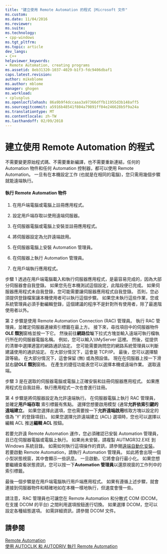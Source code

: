 ```yaml
---
title: "建立使用 Remote Automation 的程式 |Microsoft 文件"
ms.custom: 
ms.date: 11/04/2016
ms.reviewer: 
ms.suite: 
ms.technology:
- cpp-windows
ms.tgt_pltfrm: 
ms.topic: article
dev_langs:
- C++
helpviewer_keywords:
- Remote Automation, creating programs
ms.assetid: 8eb31320-1037-4029-b1f3-fdc9406dbaf1
caps.latest.revision: 
author: mikeblome
ms.author: mblome
manager: ghogen
ms.workload:
- cplusplus
ms.openlocfilehash: 86a9b9f4dccaaa3a97366dffb11955d3b148aff5
ms.sourcegitcommit: a5916b48541f804a79891ff04e246628b5f9a24a
ms.translationtype: MT
ms.contentlocale: zh-TW
ms.lasthandoff: 02/09/2018
---
```

# <a name="creating-programs-that-use-remote-automation"></a>建立使用 Remote Automation 的程式
不需要變更原始程式碼、不需要重新編譯，也不需要重新連結，任何的 Automation 物件和任何 Automation 控制器，都可以使用 Remote Automation。 一旦有在本機設定工作 (也就是在相同的電腦)，您只需用幾個步驟就能遠端執行。  
  
#### <a name="to-execute-the-remote-automation-object"></a>執行 Remote Automation 物件  
  
1.  在用戶端電腦或電腦上註冊應用程式。  
  
2.  設定用戶端存取以使用遠端伺服器。  
  
3.  在伺服器電腦或電腦上安裝並註冊應用程式。  
  
4.  將伺服器設定為允許遠端啟用。  
  
5.  在伺服器電腦上安裝 Automation 管理員。  
  
6.  在伺服器上執行 Automation 管理員。  
  
7.  在用戶端執行應用程式。  
  
 步驟 1 透過在用戶端電腦載入和執行伺服器應用程式，是最容易完成的，因為大部分伺服器會自我登錄。 如果您先在本機測試這個設定，此階段便已完成。 如果伺服器應用程式未自我登錄，您可能需要讓伺服器應用程式自我登錄。 否則，您必須提供登錄檔案讓本機使用者可以執行這個步驟。 如果您未執行這些作業，您或系統管理員必須手動編輯登錄，這個建議的程序不是針對所有使用者，除了最進階使用者以外。  
  
 第 2 步驟是使用 Remote Automation Connection (RAC) 管理員。 執行 RAC 管理員，並確定伺服器連線索引標籤在最上方。 接下來，尋找項目中的伺服器物件**OLE 類別**窗格並按一下它。 然後前往**網路位址**下拉式方塊並輸入遠端可執行檔執行所在的伺服器電腦名稱。 例如，您可以輸入\\\MyServer 這裡。 然後，從提供的清單中選擇適當的網路通訊協定。 您可能需要詢問您的網路系統管理員以判斷建議使用的通訊協定。 在大部分情況下，這會是 TCP/IP。 最後，您可以選擇驗證等級。 在大部分情況下，這會保留 (無) 或為預設值。 現在在伺服器上按一下滑鼠右鍵**OLE 類別**窗格。 在產生的捷徑功能表您可以選擇本機或遠端作業。 選取遠端。  
  
 步驟 3 是在選取的伺服器電腦或電腦上正確安裝和註冊伺服器應用程式。 如果應用程式在自我註冊，執行應用程式一次也會進行註冊。  
  
 第 4 步驟是將伺服器設定為允許遠端執行。 在伺服器電腦上執行 RAC 管理員，並確定**用戶端存取** 索引標籤有焦點。 選擇您想要啟用模型 (通常**允許依索引鍵的遠端建立**。 如果您選擇此選項，您也需要按一下**允許遠端啟用**核取方塊以設定的值為 'Y' 的登錄項目)。 如果您選擇允許遠端建立 (ACL) 選項時，您也可以選擇以編輯 ACL 推送**編輯 ACL**  按鈕。  
  
 若要允許遠 Remote Automation 運作，您必須確認已安裝 Automation 管理員，且已在伺服器電腦或電腦上執行。 如果尚未安裝，請複製 AUTMGR32.EXE 到 Windows 系統目錄。 如需如何執行這項操作的資訊，請參閱[遠端自動化安裝](../mfc/remote-automation-installation.md)。 若要啟動 Remote Automation，請執行 Automation 管理員。 如此將會出現一個小型狀態視窗，其中會顯示一些訊息。 一旦啟動，它將會自行最小化。 如果您想要繼續查看狀態資訊，您可以按一下**Automation 管理員**以還原視窗的工作列中的索引標籤。  
  
 最後一個步驟是在用戶端電腦執行用戶端應用程式。 如果有遵循上述步驟，就會連接到伺服器物件和精確地如在本機一樣地執行，但速度會慢一些。  
  
 請注意，RAC 管理員也可讓您在 Remote Automation 和分散式 COM (DCOM，在支援 DCOM 的平台) 之間利用選項按鈕進行切換。 如果選擇 DCOM，您可以設定各種組態選項。 如需詳細資訊，請參閱 DCOM 文件。  
  
## <a name="see-also"></a>請參閱  
 [Remote Automation](../mfc/remote-automation.md)   
 [使用 AUTOCLIK 和 AUTODRIV 執行 Remote Automation](../mfc/running-remote-automation-using-autoclik-and-autodriv.md)

